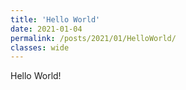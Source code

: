 ```yaml
---
title: 'Hello World'
date: 2021-01-04
permalink: /posts/2021/01/HelloWorld/
classes: wide
---
```


Hello World!